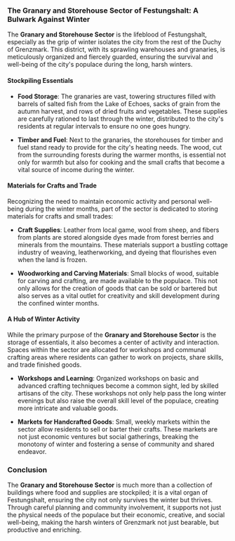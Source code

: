 ### The Granary and Storehouse Sector of Festungshalt: A Bulwark Against Winter

The **Granary and Storehouse Sector** is the lifeblood of Festungshalt, especially as the grip of winter isolates the city from the rest of the Duchy of Grenzmark. This district, with its sprawling warehouses and granaries, is meticulously organized and fiercely guarded, ensuring the survival and well-being of the city's populace during the long, harsh winters.

#### Stockpiling Essentials

- **Food Storage**: The granaries are vast, towering structures filled with barrels of salted fish from the Lake of Echoes, sacks of grain from the autumn harvest, and rows of dried fruits and vegetables. These supplies are carefully rationed to last through the winter, distributed to the city's residents at regular intervals to ensure no one goes hungry.
  
- **Timber and Fuel**: Next to the granaries, the storehouses for timber and fuel stand ready to provide for the city's heating needs. The wood, cut from the surrounding forests during the warmer months, is essential not only for warmth but also for cooking and the small crafts that become a vital source of income during the winter.

#### Materials for Crafts and Trade

Recognizing the need to maintain economic activity and personal well-being during the winter months, part of the sector is dedicated to storing materials for crafts and small trades:

- **Craft Supplies**: Leather from local game, wool from sheep, and fibers from plants are stored alongside dyes made from forest berries and minerals from the mountains. These materials support a bustling cottage industry of weaving, leatherworking, and dyeing that flourishes even when the land is frozen.
  
- **Woodworking and Carving Materials**: Small blocks of wood, suitable for carving and crafting, are made available to the populace. This not only allows for the creation of goods that can be sold or bartered but also serves as a vital outlet for creativity and skill development during the confined winter months.

#### A Hub of Winter Activity

While the primary purpose of the **Granary and Storehouse Sector** is the storage of essentials, it also becomes a center of activity and interaction. Spaces within the sector are allocated for workshops and communal crafting areas where residents can gather to work on projects, share skills, and trade finished goods.

- **Workshops and Learning**: Organized workshops on basic and advanced crafting techniques become a common sight, led by skilled artisans of the city. These workshops not only help pass the long winter evenings but also raise the overall skill level of the populace, creating more intricate and valuable goods.
  
- **Markets for Handcrafted Goods**: Small, weekly markets within the sector allow residents to sell or barter their crafts. These markets are not just economic ventures but social gatherings, breaking the monotony of winter and fostering a sense of community and shared endeavor.

### Conclusion

The **Granary and Storehouse Sector** is much more than a collection of buildings where food and supplies are stockpiled; it is a vital organ of Festungshalt, ensuring the city not only survives the winter but thrives. Through careful planning and community involvement, it supports not just the physical needs of the populace but their economic, creative, and social well-being, making the harsh winters of Grenzmark not just bearable, but productive and enriching.